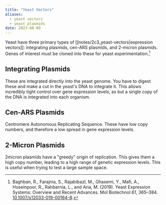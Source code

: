 ```yaml
---
title: "Yeast Vectors"
aliases:
  - yeast vectors
  - yeast plasmids
date: 2023-08-09
---
```

Yeast have three primary types of [[notes/2c3_yeast-vectors|expression vectors]]: integrating plasmids, cen-ARS plasmids, and 2-micron plasmids. Genes of interest must be cloned into these for yeast experimentation.[^1]

## Integrating Plasmids
These are integrated directly into the yeast genome. You have to digest these and make a cut in the yeast's DNA to integrate it. This allows incredibly tight control over gene expression levels, as but a single copy of the DNA is integrated into each organism.

## Cen-ARS Plasmids
Centromere Autonomous Replicating Sequence. These have low copy numbers, and therefore a low spread in gene expression levels.

## 2-Micron Plasmids
2micron plasmids have a "greedy" origin of replication. This gives them a high copy number, leading to a high range of genetic expression levels. This is useful when trying to test a large sample space.

[^1]: Baghban, R., Farajnia, S., Rajabibazl, M., Ghasemi, Y., Mafi, A., Hoseinpoor, R., Rahbarnia, L., and Aria, M. (2019). Yeast Expression Systems: Overview and Recent Advances. Mol Biotechnol _61_, 365–384. [10.1007/s12033-019-00164-8](https://doi.org/10.1007/s12033-019-00164-8).